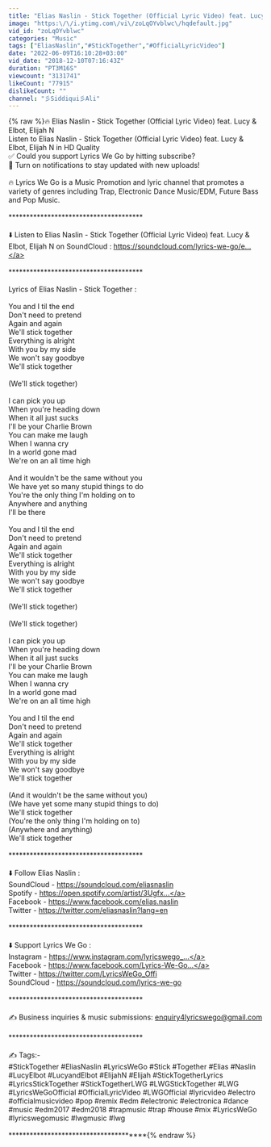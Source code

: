 ```yaml
---
title: "Elias Naslin - Stick Together (Official Lyric Video) feat. Lucy & Elbot, Elijah N"
image: "https:\/\/i.ytimg.com\/vi\/zoLqOYvblwc\/hqdefault.jpg"
vid_id: "zoLqOYvblwc"
categories: "Music"
tags: ["EliasNaslin","#StickTogether","#OfficialLyricVideo"]
date: "2022-06-09T16:10:28+03:00"
vid_date: "2018-12-10T07:16:43Z"
duration: "PT3M16S"
viewcount: "3131741"
likeCount: "77915"
dislikeCount: ""
channel: "彡Siddiqui彡Ali"
---
```

{% raw %}🔥 Elias Naslin - Stick Together (Official Lyric Video) feat. Lucy &amp; Elbot, Elijah N<br />Listen to Elias Naslin - Stick Together (Official Lyric Video) feat. Lucy &amp; Elbot, Elijah N in HD Quality<br />✅ Could you support Lyrics We Go by hitting subscribe? <br />🔔 Turn on notifications to stay updated with new uploads! <br /><br />🔥 Lyrics We Go is a Music Promotion and lyric channel that promotes a variety of genres including Trap, Electronic Dance Music/EDM, Future Bass and Pop Music.<br /><br />************************************** <br /><br />⬇️ Listen to Elias Naslin - Stick Together (Official Lyric Video) feat. Lucy &amp; Elbot, Elijah N on SoundCloud : <a rel="nofollow" target="blank" href="https://soundcloud.com/lyrics-we-go/e...">https://soundcloud.com/lyrics-we-go/e...</a><br /><br />************************************** <br /><br />Lyrics of Elias Naslin - Stick Together :<br /><br />You and I til the end<br />Don't need to pretend<br />Again and again<br />We'll stick together<br />Everything is alright<br />With you by my side<br />We won't say goodbye<br />We'll stick together<br /><br />(We'll stick together)<br /><br />I can pick you up<br />When you're heading down<br />When it all just sucks<br />I'll be your Charlie Brown<br />You can make me laugh<br />When I wanna cry<br />In a world gone mad<br />We're on an all time high<br /><br />And it wouldn't be the same without you<br />We have yet so many stupid things to do<br />You're the only thing I'm holding on to<br />Anywhere and anything<br />I'll be there<br /><br />You and I til the end<br />Don't need to pretend<br />Again and again<br />We'll stick together<br />Everything is alright<br />With you by my side<br />We won't say goodbye<br />We'll stick together<br /><br />(We'll stick together)<br /><br />(We'll stick together)<br /><br />I can pick you up<br />When you're heading down<br />When it all just sucks<br />I'll be your Charlie Brown<br />You can make me laugh<br />When I wanna cry<br />In a world gone mad<br />We're on an all time high<br /><br />You and I til the end<br />Don't need to pretend<br />Again and again<br />We'll stick together<br />Everything is alright<br />With you by my side<br />We won't say goodbye<br />We'll stick together<br /><br />(And it wouldn't be the same without you)<br />(We have yet some many stupid things to do)<br />We'll stick together<br />(You're the only thing I'm holding on to)<br />(Anywhere and anything)<br />We'll stick together<br /><br />************************************** <br /><br />⬇️ Follow Elias Naslin :<br />SoundCloud - <a rel="nofollow" target="blank" href="https://soundcloud.com/eliasnaslin">https://soundcloud.com/eliasnaslin</a><br />Spotify - <a rel="nofollow" target="blank" href="https://open.spotify.com/artist/3Ugfx...">https://open.spotify.com/artist/3Ugfx...</a><br />Facebook - <a rel="nofollow" target="blank" href="https://www.facebook.com/elias.naslin">https://www.facebook.com/elias.naslin</a><br />Twitter - <a rel="nofollow" target="blank" href="https://twitter.com/eliasnaslin?lang=en">https://twitter.com/eliasnaslin?lang=en</a><br /><br />************************************** <br /><br />⬇️ Support Lyrics We Go :<br />Instagram - <a rel="nofollow" target="blank" href="https://www.instagram.com/lyricswego_...">https://www.instagram.com/lyricswego_...</a><br />Facebook - <a rel="nofollow" target="blank" href="https://www.facebook.com/Lyrics-We-Go...">https://www.facebook.com/Lyrics-We-Go...</a><br />Twitter - <a rel="nofollow" target="blank" href="https://twitter.com/LyricsWeGo_Offi">https://twitter.com/LyricsWeGo_Offi</a><br />SoundCloud - <a rel="nofollow" target="blank" href="https://soundcloud.com/lyrics-we-go">https://soundcloud.com/lyrics-we-go</a><br /><br />************************************** <br /><br />✍ Business inquiries &amp; music submissions: enquiry4lyricswego@gmail.com<br /><br />************************************** <br /><br />✍ Tags:- <br />#StickTogether #EliasNaslin #LyricsWeGo #Stick #Together #Elias #Naslin #LucyElbot #LucyandElbot #ElijahN #Elijah #StickTogetherLyrics #LyricsStickTogether #StickTogetherLWG #LWGStickTogether #LWG #LyricsWeGoOfficial #OfficialLyricVideo #LWGOfficial #lyricvideo #electro #officialmusicvideo #pop #remix #edm #electronic #electronica #dance #music #edm2017 #edm2018 #trapmusic #trap #house #mix #LyricsWeGo #lyricswegomusic #lwgmusic #lwg<br /><br />**************************************{% endraw %}
